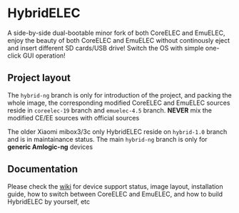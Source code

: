 # HybridELEC
A side-by-side dual-bootable minor fork of both CoreELEC and EmuELEC, enjoy the beauty of both CoreELEC and EmuELEC without continously eject and insert different SD cards/USB drive! Switch the OS with simple one-click GUI operation!

## Project layout
The ``hybrid-ng`` branch is only for introduction of the project, and packing the whole image, the corresponding modified CoreELEC and EmuELEC sources reside in ``coreelec-19`` branch and ``emuelec-4.5`` branch. **NEVER** mix the modified CE/EE sources with official sources

The older Xiaomi mibox3/3c only HybridELEC reside on ``hybrid-1.0`` branch and is in maintainance status. The main ``hybrid-ng`` branch is only for **generic Amlogic-ng** devices

## Documentation
Please check the [wiki](https://github.com/7Ji/HybridELEC/wiki) for device support status, image layout, installation guide, how to switch between CoreELEC and EmuELEC, and how to build HybridELEC by yourself, etc
